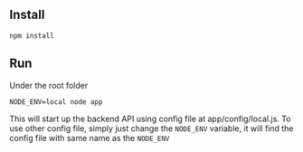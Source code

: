 ## Install
```
npm install
```
## Run
Under the root folder
```
NODE_ENV=local node app
```
This will start up the backend API using config file at app/config/local.js. To use other config file, simply just change the `NODE_ENV` variable, it will find the config file with same name as the `NODE_ENV`
